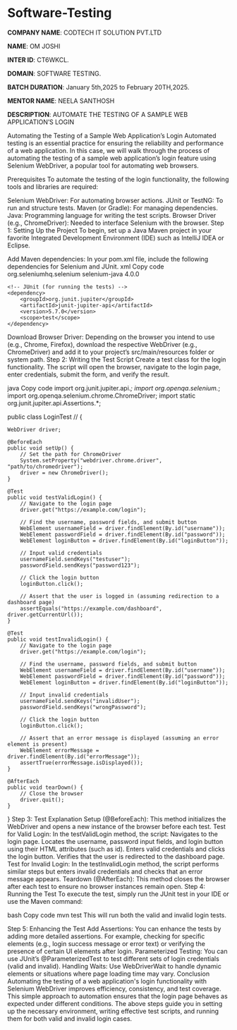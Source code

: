 # Software-Testing

**COMPANY NAME**: CODTECH IT SOLUTION PVT.LTD

**NAME**: OM JOSHI

**INTER ID**: CT6WKCL.

**DOMAIN**: SOFTWARE TESTING.

**BATCH DURATION**: January 5th,2025 to February 20TH,2025.

**MENTOR NAME**: NEELA SANTHOSH

**DESCRIPTION**: AUTOMATE THE TESTING OF A SAMPLE WEB APPLICATION’S LOGIN

Automating the Testing of a Sample Web Application’s Login
Automated testing is an essential practice for ensuring the reliability and performance of a web application. In this case, we will walk through the process of automating the testing of a sample web application’s login feature using Selenium WebDriver, a popular tool for automating web browsers.

Prerequisites
To automate the testing of the login functionality, the following tools and libraries are required:

Selenium WebDriver: For automating browser actions.
JUnit or TestNG: To run and structure tests.
Maven (or Gradle): For managing dependencies.
Java: Programming language for writing the test scripts.
Browser Driver (e.g., ChromeDriver): Needed to interface Selenium with the browser.
Step 1: Setting Up the Project
To begin, set up a Java Maven project in your favorite Integrated Development Environment (IDE) such as IntelliJ IDEA or Eclipse.

Add Maven dependencies: In your pom.xml file, include the following dependencies for Selenium and JUnit.
xml
Copy code
<dependencies>
    <!-- Selenium WebDriver -->
    <dependency>
        <groupId>org.seleniumhq.selenium</groupId>
        <artifactId>selenium-java</artifactId>
        <version>4.0.0</version>
    </dependency>
    
    <!-- JUnit (for running the tests) -->
    <dependency>
        <groupId>org.junit.jupiter</groupId>
        <artifactId>junit-jupiter-api</artifactId>
        <version>5.7.0</version>
        <scope>test</scope>
    </dependency>
</dependencies>
Download Browser Driver: Depending on the browser you intend to use (e.g., Chrome, Firefox), download the respective WebDriver (e.g., ChromeDriver) and add it to your project’s src/main/resources folder or system path.
Step 2: Writing the Test Script
Create a test class for the login functionality. The script will open the browser, navigate to the login page, enter credentials, submit the form, and verify the result.

java
Copy code
import org.junit.jupiter.api.*;
import org.openqa.selenium.*;
import org.openqa.selenium.chrome.ChromeDriver;
import static org.junit.jupiter.api.Assertions.*;

public class LoginTest // {

    WebDriver driver;

    @BeforeEach
    public void setUp() {
        // Set the path for ChromeDriver
        System.setProperty("webdriver.chrome.driver", "path/to/chromedriver");
        driver = new ChromeDriver();
    }

    @Test
    public void testValidLogin() {
        // Navigate to the login page
        driver.get("https://example.com/login");

        // Find the username, password fields, and submit button
        WebElement usernameField = driver.findElement(By.id("username"));
        WebElement passwordField = driver.findElement(By.id("password"));
        WebElement loginButton = driver.findElement(By.id("loginButton"));

        // Input valid credentials
        usernameField.sendKeys("testuser");
        passwordField.sendKeys("password123");

        // Click the login button
        loginButton.click();

        // Assert that the user is logged in (assuming redirection to a dashboard page)
        assertEquals("https://example.com/dashboard", driver.getCurrentUrl());
    }

    @Test
    public void testInvalidLogin() {
        // Navigate to the login page
        driver.get("https://example.com/login");

        // Find the username, password fields, and submit button
        WebElement usernameField = driver.findElement(By.id("username"));
        WebElement passwordField = driver.findElement(By.id("password"));
        WebElement loginButton = driver.findElement(By.id("loginButton"));

        // Input invalid credentials
        usernameField.sendKeys("invalidUser");
        passwordField.sendKeys("wrongPassword");

        // Click the login button
        loginButton.click();

        // Assert that an error message is displayed (assuming an error element is present)
        WebElement errorMessage = driver.findElement(By.id("errorMessage"));
        assertTrue(errorMessage.isDisplayed());
    }

    @AfterEach
    public void tearDown() {
        // Close the browser
        driver.quit();
    }
}
Step 3: Test Explanation
Setup (@BeforeEach): This method initializes the WebDriver and opens a new instance of the browser before each test.
Test for Valid Login: In the testValidLogin method, the script:
Navigates to the login page.
Locates the username, password input fields, and login button using their HTML attributes (such as id).
Enters valid credentials and clicks the login button.
Verifies that the user is redirected to the dashboard page.
Test for Invalid Login: In the testInvalidLogin method, the script performs similar steps but enters invalid credentials and checks that an error message appears.
Teardown (@AfterEach): This method closes the browser after each test to ensure no browser instances remain open.
Step 4: Running the Test
To execute the test, simply run the JUnit test in your IDE or use the Maven command:

bash
Copy code
mvn test
This will run both the valid and invalid login tests.

Step 5: Enhancing the Test
Add Assertions: You can enhance the tests by adding more detailed assertions. For example, checking for specific elements (e.g., login success message or error text) or verifying the presence of certain UI elements after login.
Parameterized Testing: You can use JUnit’s @ParameterizedTest to test different sets of login credentials (valid and invalid).
Handling Waits: Use WebDriverWait to handle dynamic elements or situations where page loading time may vary.
Conclusion
Automating the testing of a web application's login functionality with Selenium WebDriver improves efficiency, consistency, and test coverage. This simple approach to automation ensures that the login page behaves as expected under different conditions. The above steps guide you in setting up the necessary environment, writing effective test scripts, and running them for both valid and invalid login cases.



